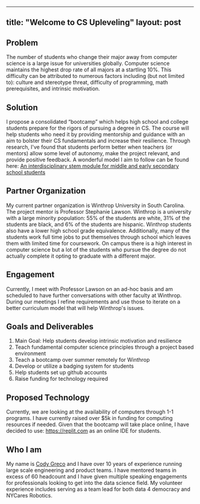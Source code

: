  ---
title: "Welcome to CS Upleveling"
layout: post
---
## Problem
The number of students who change their major away from computer science is a large issue for universities globally. Computer science maintains the highest drop rate of all majors at a startling 10%. This difficulty can be attributed to numerous factors including (but not limited to): culture and stereotype threat, difficulty of programming, math prerequisites, and intrinsic motivation.

## Solution 
I propose a consolidated “bootcamp” which helps high school and college students prepare for the rigors of pursuing a degree in CS. The course will help students who need it by providing mentorship and guidance with an aim to bolster their CS fundamentals and increase their resilience. Through research, I've found that students perform better when teachers (or mentors) allow some level of autonomy, make the project relevant, and provide positive feedback. A wonderful model I aim to follow can be found here: [An interdisciplinary stem module for middle and early secondary school students](https://stemeducationjournal.springeropen.com/articles/10.1186/2196-7822-1-6)

## Partner Organization
My current partner organization is Winthrop University in South Carolina. The project mentor is Professor Stephanie Lawson. Winthrop is a university with a large minority population: 55% of the students are white, 31% of the students are black, and 6% of the students are hispanic. Winthrop students also have a lower high school grade equivalence. Additionally, many of the students work full time jobs to put themselves through school which leaves them with limited time for coursework.  On campus there is a high interest in computer science but a lot of the students who pursue the degree do not actually complete it opting to graduate with a different major.

## Engagement 
Currently, I meet with Professor Lawson on an ad-hoc basis and am scheduled to have further conversations with other faculty at Winthrop. During our meetings I refine requirements and use those to iterate on a better curriculum model that will help Winthrop's issues. 

## Goals and Deliverables
  1. Main Goal: Help students develop intrinsic motivation and resilience
  2. Teach fundamental computer science principles through a project based environment
  3. Teach a bootcamp over summer remotely for Winthrop
  4. Develop or utilize a badging system for students
  5. Help students set up github accounts
  6. Raise funding for technology required

## Proposed Technology
Currently, we are looking at the availability of computers through 1-1 programs. I have currently raised over $5k in funding for computing resources if needed. Given that the bootcamp will take place online, I have decided to use: https://replit.com as an online IDE for students. 

## Who I am
My name is [Cody Greco](https://www.linkedin.com/in/cody-j-greco/) and I have over 10 years of experience running large scale engineering and product teams. I have mentored teams in excess of 60 headcount and I have given multiple speaking engagements for professionals looking to get into the data science field. My volunteer experience includes serving as a team lead for both data 4 democracy and NYCares Robotics.
